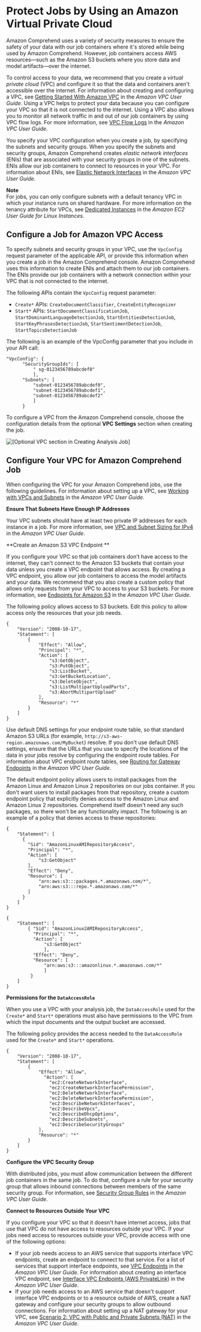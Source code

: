 # Protect Jobs by Using an Amazon Virtual Private Cloud<a name="usingVPC"></a>

Amazon Comprehend uses a variety of security measures to ensure the safety of your data with our job containers where it's stored while being used by Amazon Comprehend\. However, job containers access AWS resources—such as the Amazon S3 buckets where you store data and model artifacts—over the internet\. 

To control access to your data, we recommend that you create a *virtual private cloud* \(VPC\) and configure it so that the data and containers aren't accessible over the internet\. For information about creating and configuring a VPC, see [Getting Started With Amazon VPC](https://docs.aws.amazon.com/vpc/latest/userguide/getting-started-ipv4.html) in the *Amazon VPC User Guide*\. Using a VPC helps to protect your data because you can configure your VPC so that it is not connected to the internet\. Using a VPC also allows you to monitor all network traffic in and out of our job containers by using VPC flow logs\. For more information, see [VPC Flow Logs](https://docs.aws.amazon.com/vpc/latest/userguide/flow-logs.html) in the *Amazon VPC User Guide*\. 

You specify your VPC configuration when you create a job, by specifying the subnets and security groups\. When you specify the subnets and security groups, Amazon Comprehend creates *elastic network interfaces* \(ENIs\) that are associated with your security groups in one of the subnets\. ENIs allow our job containers to connect to resources in your VPC\. For information about ENIs, see [Elastic Network Interfaces](https://docs.aws.amazon.com/vpc/latest/userguide/VPC_ElasticNetworkInterfaces.html) in the *Amazon VPC User Guide*\. 

**Note**  
For jobs, you can only configure subnets with a default tenancy VPC in which your instance runs on shared hardware\. For more information on the tenancy attribute for VPCs, see [Dedicated Instances](https://docs.aws.amazon.com/AWSEC2/latest/UserGuide/dedicated-instance.html) in the *Amazon EC2 User Guide for Linux Instances*\. 

## Configure a Job for Amazon VPC Access<a name="VPCaccess"></a>

To specify subnets and security groups in your VPC, use the `VpcConfig` request parameter of the applicable API, or provide this information when you create a job in the Amazon Comprehend console\. Amazon Comprehend uses this information to create ENIs and attach them to our job containers\. The ENIs provide our job containers with a network connection within your VPC that is not connected to the internet\. 

The following APIs contain the `VpcConfig` request parameter: 
+ `Create*` APIs: `CreateDocumentClassifier`, `CreateEntityRecognizer`
+ `Start*` APIs: `StartDocumentClassificationJob`, `StartDominantLanguageDetectionJob`, `StartEntitiesDetectionJob`, `StartKeyPhrasesDetectionJob`, `StartSentimentDetectionJob`, `StartTopicsDetectionJob`

The following is an example of the VpcConfig parameter that you include in your API call: 

```
"VpcConfig": { 
      "SecurityGroupIds": [
          " sg-0123456789abcdef0"
          ],
      "Subnets": [
          "subnet-0123456789abcdef0",
          "subnet-0123456789abcdef1",
          "subnet-0123456789abcdef2"
          ]
      }
```

To configure a VPC from the Amazon Comprehend console, choose the configuration details from the optional **VPC Settings** section when creating the job\. 

![\[Optional VPC section in Creating Analysis Job\]](http://docs.aws.amazon.com/comprehend/latest/dg/images/vpc-image-10.png)

## Configure Your VPC for Amazon Comprehend Job<a name="configureVPC"></a>

When configuring the VPC for your Amazon Comprehend jobs, use the following guidelines\. For information about setting up a VPC, see [Working with VPCs and Subnets](https://docs.aws.amazon.com/vpc/latest/userguide/working-with-vpcs.html) in the *Amazon VPC User Guide*\. 

**Ensure That Subnets Have Enough IP Addresses**

Your VPC subnets should have at least two private IP addresses for each instance in a job\. For more information, see [VPC and Subnet Sizing for IPv4](https://docs.aws.amazon.com/vpc/latest/userguide/VPC_Subnets.html#vpc-sizing-ipv4) in the *Amazon VPC User Guide*\. 

**Create an Amazon S3 VPC Endpoint **

If you configure your VPC so that job containers don't have access to the internet, they can't connect to the Amazon S3 buckets that contain your data unless you create a VPC endpoint that allows access\. By creating a VPC endpoint, you allow our job containers to access the model artifacts and your data\. We recommend that you also create a custom policy that allows only requests from your VPC to access to your S3 buckets\. For more information, see [Endpoints for Amazon S3](https://docs.aws.amazon.com/vpc/latest/userguide/vpc-endpoints-s3.html) in the *Amazon VPC User Guide*\. 

The following policy allows access to S3 buckets\. Edit this policy to allow access only the resources that your job needs\. 

```
{
    "Version": "2008-10-17",
    "Statement": [
        {
            "Effect": "Allow",
            "Principal": "*",
            "Action": [
                "s3:GetObject",
                "s3:PutObject",
                "s3:ListBucket",
                "s3:GetBucketLocation",
                "s3:DeleteObject",
                "s3:ListMultipartUploadParts",
                "s3:AbortMultipartUpload"
            ],
            "Resource": "*"
        }
    ]
}
```

Use default DNS settings for your endpoint route table, so that standard Amazon S3 URLs \(for example, `http://s3-aws-region.amazonaws.com/MyBucket`\) resolve\. If you don't use default DNS settings, ensure that the URLs that you use to specify the locations of the data in your jobs resolve by configuring the endpoint route tables\. For information about VPC endpoint route tables, see [Routing for Gateway Endpoints](https://docs.aws.amazon.com/vpc/latest/userguide/vpce-gateway.html#vpc-endpoints-routing) in the *Amazon VPC User Guide*\. 

The default endpoint policy allows users to install packages from the Amazon Linux and Amazon Linux 2 repositories on our jobs container\. If you don't want users to install packages from that repository, create a custom endpoint policy that explicitly denies access to the Amazon Linux and Amazon Linux 2 repositories\. Comprehend itself doesn't need any such packages, so there won't be any functionality impact\. The following is an example of a policy that denies access to these repositories: 

```
{ 
    "Statement": [ 
      { 
        "Sid": "AmazonLinuxAMIRepositoryAccess",
        "Principal": "*",
        "Action": [ 
            "s3:GetObject" 
        ],
        "Effect": "Deny",
        "Resource": [
            "arn:aws:s3:::packages.*.amazonaws.com/*",
            "arn:aws:s3:::repo.*.amazonaws.com/*"
        ] 
      } 
    ] 
} 

{ 
    "Statement": [ 
        { "Sid": "AmazonLinux2AMIRepositoryAccess",
          "Principal": "*",
          "Action": [ 
              "s3:GetObject" 
              ],
          "Effect": "Deny",
          "Resource": [
              "arn:aws:s3:::amazonlinux.*.amazonaws.com/*" 
              ] 
         } 
    ] 
}
```

**Permissions for the `DataAccessRole`**

When you use a VPC with your analysis job, the `DataAccessRole` used for the `Create*` and `Start*` operations must also have permissions to the VPC from which the input documents and the output bucket are accessed\.

The following policy provides the access needed to the `DataAccessRole` used for the `Create*` and `Start*` operations\. 

```
{
    "Version": "2008-10-17",
    "Statement": [
        {
            "Effect": "Allow",
              "Action": [
                "ec2:CreateNetworkInterface",
                "ec2:CreateNetworkInterfacePermission",
                "ec2:DeleteNetworkInterface",
                "ec2:DeleteNetworkInterfacePermission",
                "ec2:DescribeNetworkInterfaces",
                "ec2:DescribeVpcs",
                "ec2:DescribeDhcpOptions",
                "ec2:DescribeSubnets",
                "ec2:DescribeSecurityGroups"
            ],
            "Resource": "*"
        }
    ]
}
```

**Configure the VPC Security Group**

With distributed jobs, you must allow communication between the different job containers in the same job\. To do that, configure a rule for your security group that allows inbound connections between members of the same security group\. For information, see [Security Group Rules](https://docs.aws.amazon.com/vpc/latest/userguide/VPC_SecurityGroups.html#SecurityGroupRules) in the *Amazon VPC User Guide*\. 

**Connect to Resources Outside Your VPC**

If you configure your VPC so that it doesn't have internet access, jobs that use that VPC do not have access to resources outside your VPC\. If your jobs need access to resources outside your VPC, provide access with one of the following options: 
+ If your job needs access to an AWS service that supports interface VPC endpoints, create an endpoint to connect to that service\. For a list of services that support interface endpoints, see [VPC Endpoints](https://docs.aws.amazon.com/vpc/latest/userguide/vpc-endpoints.html) in the *Amazon VPC User Guide*\. For information about creating an interface VPC endpoint, see [Interface VPC Endpoints \(AWS PrivateLink\)](https://docs.aws.amazon.com/vpc/latest/userguide/vpce-interface.html) in the *Amazon VPC User Guide*\. 
+ If your job needs access to an AWS service that doesn't support interface VPC endpoints or to a resource outside of AWS, create a NAT gateway and configure your security groups to allow outbound connections\. For information about setting up a NAT gateway for your VPC, see [Scenario 2: VPC with Public and Private Subnets \(NAT\)](https://docs.aws.amazon.com/vpc/latest/userguide/VPC_Scenario2.html) in the *Amazon VPC User Guide*\. 